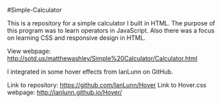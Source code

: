 #Simple-Calculator

This is a repository for a simple calculator I built in HTML. The purpose
of this program was to learn operators in JavaScript. Also there was a
focus on learning CSS and responsive design in HTML.

View webpage: http://sotd.us/matthewashley/Simple%20Calculator/Calculator.html

I integrated in some hover effects from IanLunn on GitHub.

Link to repository: https://github.com/IanLunn/Hover
Link to Hover.css webpage: http://ianlunn.github.io/Hover/
